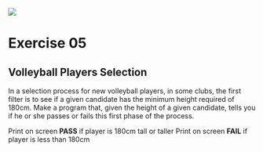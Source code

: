 ![](https://i.imgur.com/xG74tOh.png)

# Exercise 05

## Volleyball Players Selection

In a selection process for new volleyball players, in some clubs, the first filter is to see if a given candidate has the minimum height required of 180cm. Make a program that, given the height of a given candidate, tells you if he or she passes or fails this first phase of the process.

Print on screen **PASS** if player is 180cm tall or taller
Print on screen **FAIL** if player is less than 180cm


